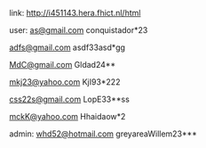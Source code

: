 link:  http://i451143.hera.fhict.nl/html


user:
as@gmail.com
conquistador*23

adfs@gmail.com
asdf33asd*gg

MdC@gmail.com
Gldad24**

mkj23@yahoo.com
KjI93*222

css22s@gmail.com
LopE33**ss

mckK@yahoo.com
Hhaidaow*2

admin:
whd52@hotmail.com
greyareaWillem23***
